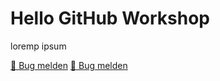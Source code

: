 # Hello GitHub Workshop

loremp  ipsum

[🐞 Bug melden](https://github.com/GregorBiswanger/hello-github-t1000/issues/new?template=bug_report.md)
[🐞 Bug melden](https://github.com/GregorBiswanger/hello-github-t1000/issues/new?template=bug_report.md&labels=bug&title=Fehler%20gefunden)

